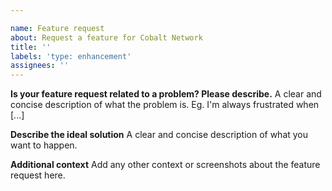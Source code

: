 ```yaml
---

name: Feature request
about: Request a feature for Cobalt Network
title: ''
labels: 'type: enhancement'
assignees: ''
---
```

<!-- Use Discord for questions: -->

**Is your feature request related to a problem? Please describe.**
A clear and concise description of what the problem is. Eg. I'm always frustrated when [...]

**Describe the ideal solution**
A clear and concise description of what you want to happen.

**Additional context**
Add any other context or screenshots about the feature request here.

<!--
Yoinked from discord.js
https://github.com/discordjs/discord.js/blob/master/.github/ISSUE_TEMPLATE/bug_report.md
-->
